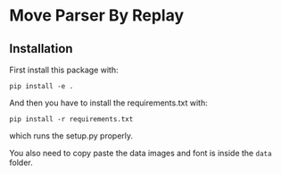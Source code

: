 # Move Parser By Replay

## Installation

First install this package with:

``pip install -e .``

And then you have to install the requirements.txt with:

``pip install -r requirements.txt``

which runs the setup.py properly.

You also need to copy paste the data images and font is inside the `data` folder.